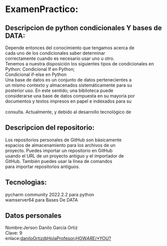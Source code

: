 # ExamenPractico:
## Descripcion de python condicionales Y bases de DATA:

Depende entonces del conocimiento que tengamos acerca de <br>cada uno de los condicionales saber determinar <br>correctamente cuando es necesario usar uno u otro. <br>Tenemos a nuestra disposición los siguientes tipos de condicionales en Python: Condicional If en Python; <br>Condicional if-else en Python<br>
Una base de datos es un conjunto de datos pertenecientes a <br>un mismo contexto y almacenados sistemáticamente para su <br>posterior uso. En este sentido; una biblioteca puede <br>considerarse una base de datos compuesta en su mayoría por <br>documentos y textos impresos en papel e indexados para su <br><br>consulta. Actualmente, y debido al desarrollo tecnológico de <br>
## Descripcion del repositorio:
 Los repositorios personales de GitHub son básicamente <br>espacios de almacenamiento para los archivos de un <br>proyecto. Puedes importar un repositorio en GitHub <br>usando el URL de un proyecto antiguo y el importador de<br> GitHub. También puedes usar la línea de comandos <br>para importar repositorios antiguos.<br>
## Tecnologias:
 pycharm community 2022.2.2 para python<br>
 wamserver64 para Bases De DATA<br>
## Datos personales
 Nombre:Jerson  Danilo Garcia Ortiz<br>
 Clave: 9 <br>
 enlace:[daniloOrtiz@HolaProfesor¡HOW*ARE*/*YOU?](https://github.com/ScratchRobin/DaniloEXAMEN.git)<br>